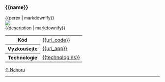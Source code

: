 <section>
  <h3 id="{{name_id}}">{{name}}</h3>
  <div class="project-info">
    <div class="row project-overview">
      <div class="span5">
        {{perex | markdownify}}
      </div>
      <div class="span1">
        <a class="fancybox" rel="group" href="/images/projects/{{image_name}}.png" title="{{name}}">
          <img class="project-screenshot" src="/images/projects/{{image_name}}.png" />
        </a>
      </div>
    </div>
    {{description | markdownify}}
    <table class="table table-condensed">
      <tr><th>Kód</th><td><a href="{{url_code}}">{{url_code}}</a></td></tr>
      <tr><th>Vyzkoušejte</th><td><a href="{{url_app}}">{{url_app}}</a></td></tr>
      <tr><th>Technologie</th><td><a href="{{url_app}}">{{technologies}}</a></td></tr>
    </table>
  </div>
  <a href="#overview">&#x2191; Nahoru</a>
  <hr />
</section>
